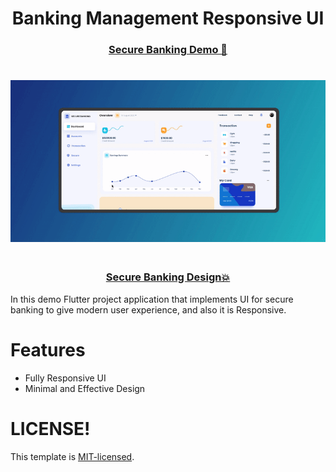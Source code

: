 <p align="center">
  <h1 align="center">Banking Management Responsive UI</h1>
  <h3 align="center" ><a href="https://banking-template.web.app/#/" >Secure Banking Demo 🚀</a></h3>
</p>

<h1 align="center"><img src="secure_banking_demo.gif"  /><h1>

 <h3 align="center" ><a href="https://dribbble.com/shots/14216372-Secure-Banking">Secure Banking Design💥</a></h3>

In this demo Flutter project application that implements UI for secure banking to give modern user experience, and also it is Responsive.

# Features

- Fully Responsive UI
- Minimal and Effective Design
 

# LICENSE!
This template is [MIT-licensed](https://github.com/Mindinventory/secure_banking/blob/master/LICENSE "MIT-licensed").
